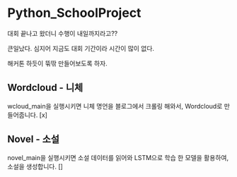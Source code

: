 # Python_SchoolProject

대회 끝나고 왔더니 수행이 내일까지라고?? <br/>

큰일났다. 심지어 지금도 대회 기간이라 시간이 많이 없다. <br/>

해커톤 하듯이 뚞딲 만들어보도록 하자. <br/>


## Wordcloud - 니체

wcloud_main을 실행시키면 니체 명언을 블로그에서 크롤링 해와서, Wordcloud로 만들어줍니다. [x]

## Novel - 소설

novel_main을 실행시키면 소설 데이터를 읽어와 LSTM으로 학습 한 모델을 활용하여, 소설을 생성합니다. []